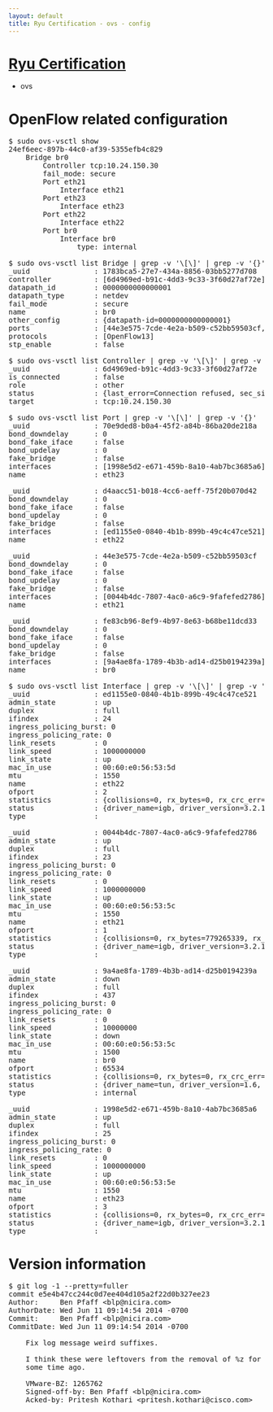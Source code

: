 ```yaml
---
layout: default
title: Ryu Certification - ovs - config
---
```

# [Ryu Certification](http://osrg.github.io/ryu/certification.html)
* ovs 

# OpenFlow related configuration
<pre>
$ sudo ovs-vsctl show
24ef6eec-897b-44c0-af39-5355efb4c829
    Bridge br0
        Controller tcp:10.24.150.30
        fail_mode: secure
        Port eth21
            Interface eth21
        Port eth23
            Interface eth23
        Port eth22
            Interface eth22
        Port br0
            Interface br0
                type: internal

$ sudo ovs-vsctl list Bridge | grep -v '\[\]' | grep -v '{}'
_uuid               : 1783bca5-27e7-434a-8856-03bb5277d708
controller          : [6d4969ed-b91c-4dd3-9c33-3f60d27af72e]
datapath_id         : 0000000000000001
datapath_type       : netdev
fail_mode           : secure
name                : br0
other_config        : {datapath-id=0000000000000001}
ports               : [44e3e575-7cde-4e2a-b509-c52bb59503cf, 70e9ded8-b0a4-45f2-a84b-86ba20de218a, d4aacc51-b018-4cc6-aeff-75f20b070d42, fe83cb96-8ef9-4b97-8e63-b68be11dcd33]
protocols           : [OpenFlow13]
stp_enable          : false

$ sudo ovs-vsctl list Controller | grep -v '\[\]' | grep -v '{}'
_uuid               : 6d4969ed-b91c-4dd3-9c33-3f60d27af72e
is_connected        : false
role                : other
status              : {last_error=Connection refused, sec_since_connect=966, sec_since_disconnect=0, state=BACKOFF}
target              : tcp:10.24.150.30

$ sudo ovs-vsctl list Port | grep -v '\[\]' | grep -v '{}'
_uuid               : 70e9ded8-b0a4-45f2-a84b-86ba20de218a
bond_downdelay      : 0
bond_fake_iface     : false
bond_updelay        : 0
fake_bridge         : false
interfaces          : [1998e5d2-e671-459b-8a10-4ab7bc3685a6]
name                : eth23

_uuid               : d4aacc51-b018-4cc6-aeff-75f20b070d42
bond_downdelay      : 0
bond_fake_iface     : false
bond_updelay        : 0
fake_bridge         : false
interfaces          : [ed1155e0-0840-4b1b-899b-49c4c47ce521]
name                : eth22

_uuid               : 44e3e575-7cde-4e2a-b509-c52bb59503cf
bond_downdelay      : 0
bond_fake_iface     : false
bond_updelay        : 0
fake_bridge         : false
interfaces          : [0044b4dc-7807-4ac0-a6c9-9fafefed2786]
name                : eth21

_uuid               : fe83cb96-8ef9-4b97-8e63-b68be11dcd33
bond_downdelay      : 0
bond_fake_iface     : false
bond_updelay        : 0
fake_bridge         : false
interfaces          : [9a4ae8fa-1789-4b3b-ad14-d25b0194239a]
name                : br0

$ sudo ovs-vsctl list Interface | grep -v '\[\]' | grep -v '{}'
_uuid               : ed1155e0-0840-4b1b-899b-49c4c47ce521
admin_state         : up
duplex              : full
ifindex             : 24
ingress_policing_burst: 0
ingress_policing_rate: 0
link_resets         : 0
link_speed          : 1000000000
link_state          : up
mac_in_use          : 00:60:e0:56:53:5d
mtu                 : 1550
name                : eth22
ofport              : 2
statistics          : {collisions=0, rx_bytes=0, rx_crc_err=0, rx_dropped=0, rx_errors=0, rx_frame_err=0, rx_over_err=0, rx_packets=0, tx_bytes=1382166798, tx_dropped=0, tx_errors=0, tx_packets=12398962}
status              : {driver_name=igb, driver_version=3.2.10-k, firmware_version=2.10-9}
type                : 

_uuid               : 0044b4dc-7807-4ac0-a6c9-9fafefed2786
admin_state         : up
duplex              : full
ifindex             : 23
ingress_policing_burst: 0
ingress_policing_rate: 0
link_resets         : 0
link_speed          : 1000000000
link_state          : up
mac_in_use          : 00:60:e0:56:53:5c
mtu                 : 1550
name                : eth21
ofport              : 1
statistics          : {collisions=0, rx_bytes=779265339, rx_crc_err=0, rx_dropped=0, rx_errors=0, rx_frame_err=0, rx_over_err=0, rx_packets=26356005, tx_bytes=0, tx_dropped=0, tx_errors=0, tx_packets=0}
status              : {driver_name=igb, driver_version=3.2.10-k, firmware_version=2.10-9}
type                : 

_uuid               : 9a4ae8fa-1789-4b3b-ad14-d25b0194239a
admin_state         : down
duplex              : full
ifindex             : 437
ingress_policing_burst: 0
ingress_policing_rate: 0
link_resets         : 0
link_speed          : 10000000
link_state          : down
mac_in_use          : 00:60:e0:56:53:5c
mtu                 : 1500
name                : br0
ofport              : 65534
statistics          : {collisions=0, rx_bytes=0, rx_crc_err=0, rx_dropped=0, rx_errors=0, rx_frame_err=0, rx_over_err=0, rx_packets=0, tx_bytes=0, tx_dropped=0, tx_errors=0, tx_packets=0}
status              : {driver_name=tun, driver_version=1.6, firmware_version=N/A}
type                : internal

_uuid               : 1998e5d2-e671-459b-8a10-4ab7bc3685a6
admin_state         : up
duplex              : full
ifindex             : 25
ingress_policing_burst: 0
ingress_policing_rate: 0
link_resets         : 0
link_speed          : 1000000000
link_state          : up
mac_in_use          : 00:60:e0:56:53:5e
mtu                 : 1550
name                : eth23
ofport              : 3
statistics          : {collisions=0, rx_bytes=0, rx_crc_err=0, rx_dropped=0, rx_errors=0, rx_frame_err=0, rx_over_err=0, rx_packets=0, tx_bytes=1777169908, tx_dropped=0, tx_errors=0, tx_packets=6911403}
status              : {driver_name=igb, driver_version=3.2.10-k, firmware_version=2.10-9}
type                : 
</pre>

# Version information
<pre>
$ git log -1 --pretty=fuller
commit e5e4b47cc244c0d7ee404d105a2f22d0b327ee23
Author:     Ben Pfaff &lt;blp@nicira.com&gt;
AuthorDate: Wed Jun 11 09:14:54 2014 -0700
Commit:     Ben Pfaff &lt;blp@nicira.com&gt;
CommitDate: Wed Jun 11 09:14:54 2014 -0700

    Fix log message weird suffixes.
    
    I think these were leftovers from the removal of %z for MSVC that happened
    some time ago.
    
    VMware-BZ: 1265762
    Signed-off-by: Ben Pfaff &lt;blp@nicira.com&gt;
    Acked-by: Pritesh Kothari &lt;pritesh.kothari@cisco.com&gt;
</pre>
